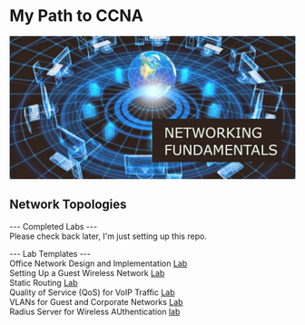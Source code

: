 # My Path to CCNA

![My App](./app.png)

## Network Topologies

--- Completed Labs ---  
Please check back later, I'm just setting up this repo.  

--- Lab Templates ---  
Office Network Design and Implementation [Lab](.modules/1netplus/networktopologies/office/readme.md)  
Setting Up a Guest Wireless Network [Lab](.modules/1netplus/networktopologies/guest/readme.md)  
Static Routing [Lab](.modules/1netplus/networktopologies/static/readme.md)  
Quality of Service (QoS) for VoIP Traffic [Lab](.modules/1netplus/networktopologies/quality/readme.md)  
VLANs for Guest and Corporate Networks [Lab](.modules/1netplus/networktopologies/vlans/readme.md)  
Radius Server for Wireless AUthentication [lab](.modules/1netplus/networktopologies/radius/readme.md)  
